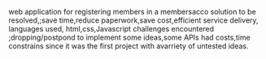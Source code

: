 web application for registering members in a membersacco
solution to be resolved,;save time,reduce paperwork,save cost,efficient service delivery,
languages used, html,css,Javascript
challenges encountered ;dropping/postpond to implement some ideas,some APIs had costs,time constrains since it was the first project with avarriety of untested ideas.